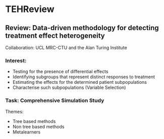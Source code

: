 # TEHReview

## Review: Data-driven methodology for detecting treatment effect heterogeneity

Collaboration: UCL MRC-CTU and the Alan Turing Institute

### Interest:

- Testing for the presence of differential effects
- Identifying subgroups that represent distinct responses to treatment
- Estimating the effects for the determined patient subpopulations
- Characterise such subpopulations (Variable Selection)

### Task: Comprehensive Simulation Study

Themes: 

- Tree based methods
- Non tree based methods
- Metalearners
